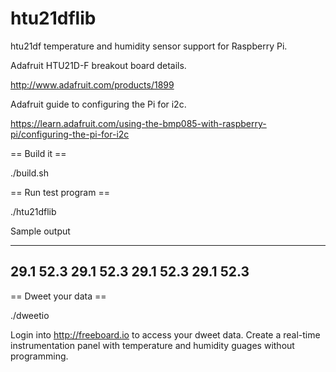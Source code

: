 htu21dflib
==========

htu21df temperature and humidity sensor support for Raspberry Pi.

Adafruit HTU21D-F breakout board details.

http://www.adafruit.com/products/1899

Adafruit guide to configuring the Pi for i2c.

https://learn.adafruit.com/using-the-bmp085-with-raspberry-pi/configuring-the-pi-for-i2c

== Build it ==

./build.sh

== Run test program ==

./htu21dflib

Sample output

----
29.1 52.3
29.1 52.3
29.1 52.3
29.1 52.3
----

== Dweet your data ==

./dweetio

Login into http://freeboard.io to access your dweet data. Create a real-time
instrumentation panel with temperature and humidity guages without programming.

